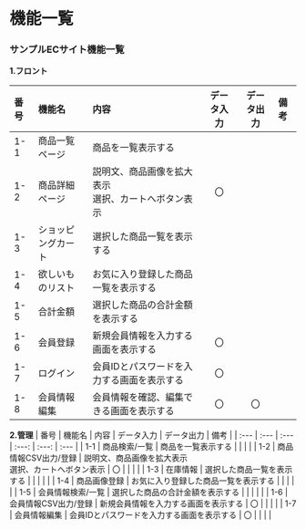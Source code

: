 # 機能一覧　
### サンプルECサイト機能一覧
**1.フロント**


| 番号 | 機能名 | 内容 | データ入力 | データ出力 | 備考 |
| :--- | :--- | :--- | :---: | :---: | :--- |
| 1-1 | 商品一覧ページ | 商品を一覧表示する |  |  |  |
| 1-2 | 商品詳細ページ | 説明文、商品画像を拡大表示<br>選択、カートへボタン表示 | 〇 |  |  |  |
| 1-3 | ショッピングカート | 選択した商品一覧を表示する |  |  |  |  |
| 1-4 | 欲しいものリスト | お気に入り登録した商品一覧を表示する |  |  |  |  |
| 1-5 | 合計金額 | 選択した商品の合計金額を表示する |  |  |  |  |
| 1-6 | 会員登録 | 新規会員情報を入力する画面を表示する | 〇 |  |  |  |
| 1-7 | ログイン | 会員IDとパスワードを入力する画面を表示する | 〇 |  |  |  |
| 1-8 | 会員情報編集 | 会員情報を確認、編集できる画面を表示する | 〇 | 〇 |  |  |


**2.管理**
| 番号 | 機能名 | 内容 | データ入力 | データ出力 | 備考 |
| :--- | :--- | :--- | :---: | :---: | :--- |
| 1-1 | 商品検索/一覧 | 商品を一覧表示する |  |  |  |
| 1-2 | 商品情報CSV出力/登録 | 説明文、商品画像を拡大表示<br>選択、カートへボタン表示 | 〇 |  |  |  |
| 1-3 | 在庫情報 | 選択した商品一覧を表示する |  |  |  |  |
| 1-4 | 商品画像登録 | お気に入り登録した商品一覧を表示する |  |  |  |  |
| 1-5 | 会員情報検索/一覧 | 選択した商品の合計金額を表示する |  |  |  |  |
| 1-6 | 会員情報CSV出力/登録 | 新規会員情報を入力する画面を表示する | 〇 |  |  |  |
| 1-7 | 会員情報編集 | 会員IDとパスワードを入力する画面を表示する | 〇 |  |  |  |
